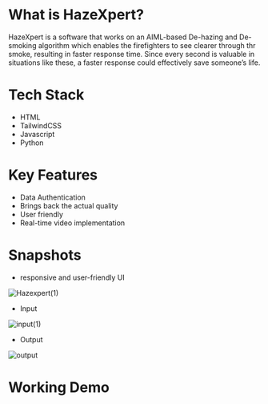 # What is HazeXpert? 

HazeXpert is a software that works on an AIML-based De-hazing and De-smoking algorithm which enables the firefighters to see clearer through thr smoke, resulting in faster response time. Since every second is valuable in situations like these, a faster response could effectively save someone’s life.

# Tech Stack 
- HTML
- TailwindCSS
- Javascript
- Python

# Key Features
- Data Authentication
- Brings back the actual quality
- User friendly 
- Real-time video implementation

# Snapshots
- responsive and user-friendly UI

![Hazexpert(1)](https://github.com/sagnik-p/HazeXpert/assets/113929010/46de62de-ec3e-47f2-bf8e-14edcdcb80d1)

- Input 

![input(1)](https://github.com/sagnik-p/HazeXpert/assets/113929010/bf2914e5-0bb1-4152-90bb-6de879891eb4)

- Output

![output](https://github.com/sagnik-p/HazeXpert/assets/113929010/1f358760-cbf9-44be-a889-7036af659ae9)

# Working Demo
